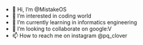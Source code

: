 - 👋 Hi, I’m @MistakeOS
- 👀 I’m interested in coding world
- 🌱 I’m currently learning in informatics engineering
- 💞️ I’m looking to collaborate on google:V
- 📫 How to reach me on instagram @pq_clover

<!---
MistakeOS/MistakeOS is a ✨ special ✨ repository because its `README.md` (this file) appears on your GitHub profile.
You can click the Preview link to take a look at your changes.
--->
